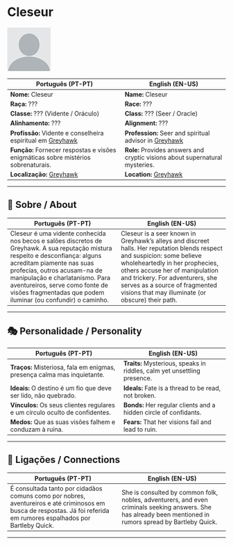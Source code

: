 # Cleseur

![Cleseur](docs/assets/npc/npc_blank.png)

| **Português (PT-PT)** | **English (EN-US)** |
| --------------------- | ------------------- |
| **Nome:** Cleseur | **Name:** Cleseur |
| **Raça:** ??? | **Race:** ??? |
| **Classe:** ??? (Vidente / Oráculo) | **Class:** ??? (Seer / Oracle) |
| **Alinhamento:** ??? | **Alignment:** ??? |
| **Profissão:** Vidente e conselheira espiritual em [Greyhawk](cidade_de_greyhawk.md) | **Profession:** Seer and spiritual advisor in [Greyhawk](cidade_de_greyhawk.md) |
| **Função:** Fornecer respostas e visões enigmáticas sobre mistérios sobrenaturais. | **Role:** Provides answers and cryptic visions about supernatural mysteries. |
| **Localização:** [Greyhawk](cidade_de_greyhawk.md) | **Location:** [Greyhawk](cidade_de_greyhawk.md) |

---

## 📖 Sobre / About

| **Português (PT-PT)** | **English (EN-US)** |
| --------------------- | ------------------- |
| Cleseur é uma vidente conhecida nos becos e salões discretos de Greyhawk. A sua reputação mistura respeito e desconfiança: alguns acreditam piamente nas suas profecias, outros acusam-na de manipulação e charlatanismo. Para aventureiros, serve como fonte de visões fragmentadas que podem iluminar (ou confundir) o caminho. | Cleseur is a seer known in Greyhawk’s alleys and discreet halls. Her reputation blends respect and suspicion: some believe wholeheartedly in her prophecies, others accuse her of manipulation and trickery. For adventurers, she serves as a source of fragmented visions that may illuminate (or obscure) their path. |

---

## 🎭 Personalidade / Personality

| **Português (PT-PT)** | **English (EN-US)** |
| --------------------- | ------------------- |
| **Traços:** Misteriosa, fala em enigmas, presença calma mas inquietante. | **Traits:** Mysterious, speaks in riddles, calm yet unsettling presence. |
| **Ideais:** O destino é um fio que deve ser lido, não quebrado. | **Ideals:** Fate is a thread to be read, not broken. |
| **Vínculos:** Os seus clientes regulares e um círculo oculto de confidentes. | **Bonds:** Her regular clients and a hidden circle of confidants. |
| **Medos:** Que as suas visões falhem e conduzam à ruína. | **Fears:** That her visions fail and lead to ruin. |

---

## 🔗 Ligações / Connections

| **Português (PT-PT)** | **English (EN-US)** |
| --------------------- | ------------------- |
| É consultada tanto por cidadãos comuns como por nobres, aventureiros e até criminosos em busca de respostas. Já foi referida em rumores espalhados por Bartleby Quick. | She is consulted by common folk, nobles, adventurers, and even criminals seeking answers. She has already been mentioned in rumors spread by Bartleby Quick. |

---
